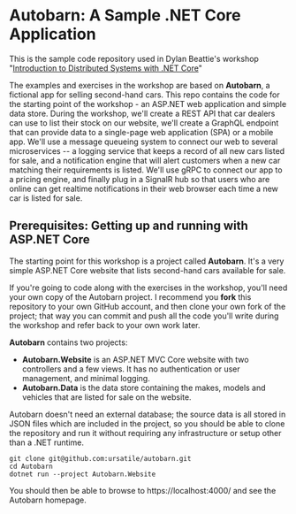 # Autobarn: A Sample .NET Core Application

This is the sample code repository used in Dylan Beattie's workshop "[Introduction to Distributed Systems with .NET Core](https://ursatile.com/workshops/intro-to-distributed-systems-dotnet.html)"

The examples and exercises in the workshop are based on **Autobarn**, a fictional app for selling second-hand cars. This repo contains the code for the starting point of the workshop - an ASP.NET web application and simple data store. During the workshop, we'll create a REST API that car dealers can use to list their stock on our website, we'll create a GraphQL endpoint that can provide data to a single-page web application (SPA) or a mobile app. We'll use a message queueing system to connect our web to several microservices -- a logging service that keeps a record of all new cars listed for sale, and a notification engine that will alert customers when a new car matching their requirements is listed. We'll use gRPC to connect our app to a pricing engine, and finally plug in a SignalR hub so that users who are online can get realtime notifications in their web browser each time a new car is listed for sale.

## Prerequisites: Getting up and running with ASP.NET Core

The starting point for this workshop is a project called **Autobarn**. It's a very simple ASP.NET Core website that lists second-hand cars available for sale.

If you're going to code along with the exercises in the workshop, you'll need your own copy of the Autobarn project.  I recommend you **fork** this repository to your own GitHub account, and then clone your own fork of the project; that way you can commit and push all the code you'll write during the workshop and refer back to your own work later.

**Autobarn** contains two projects:

* **Autobarn.Website** is an ASP.NET MVC Core website with two controllers and a few views. It has no authentication or user management, and minimal logging.
* **Autobarn.Data** is the data store containing the makes, models and vehicles that are listed for sale on the website. 

Autobarn doesn't need an external database; the source data is all stored in JSON files which are included in the project, so you should be able to clone the repository and run it without requiring any infrastructure or setup other than a .NET runtime.

```
git clone git@github.com:ursatile/autobarn.git
cd Autobarn
dotnet run --project Autobarn.Website
```

You should then be able to browse to https://localhost:4000/ and see the Autobarn homepage.

